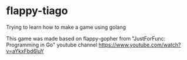 # flappy-tiago
Trying to learn how to make a game using golang

This game was made based on flappy-gopher from "JustForFunc: Programming in Go" youtube channel
https://www.youtube.com/watch?v=aYkxFbd6luY
